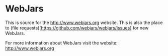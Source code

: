 WebJars
=======

This is source for the http://www.webjars.org website.  This is also the place to (file requests)[https://github.com/webjars/webjars/issues] for new WebJars.

For more information about WebJars visit the website: http://www.webjars.org
